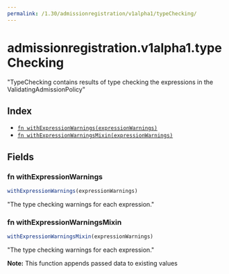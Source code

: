 ```yaml
---
permalink: /1.30/admissionregistration/v1alpha1/typeChecking/
---
```


# admissionregistration.v1alpha1.typeChecking

"TypeChecking contains results of type checking the expressions in the ValidatingAdmissionPolicy"

## Index

* [`fn withExpressionWarnings(expressionWarnings)`](#fn-withexpressionwarnings)
* [`fn withExpressionWarningsMixin(expressionWarnings)`](#fn-withexpressionwarningsmixin)

## Fields

### fn withExpressionWarnings

```ts
withExpressionWarnings(expressionWarnings)
```

"The type checking warnings for each expression."

### fn withExpressionWarningsMixin

```ts
withExpressionWarningsMixin(expressionWarnings)
```

"The type checking warnings for each expression."

**Note:** This function appends passed data to existing values